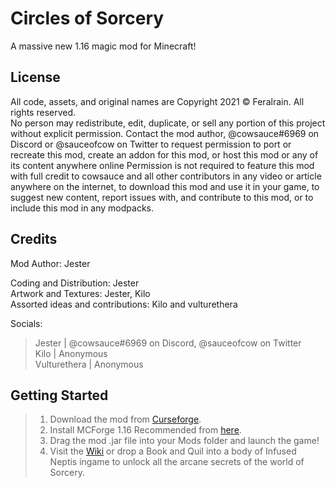 # Circles of Sorcery 
A massive new 1.16 magic mod for Minecraft!

## License
All code, assets, and original names are Copyright 2021 © Feralrain. All rights reserved.  
No person may redistribute, edit, duplicate, or sell any portion of this project without explicit permission. Contact the mod author, @cowsauce#6969 on Discord or @sauceofcow on Twitter to request permission to port or recreate this mod, create an addon for this mod, or host this mod or any of its content anywhere online    Permission is not required to feature this mod with full credit to cowsauce and all other contributors in any video or article anywhere on the internet, to download this mod and use it in your game, to suggest new content, report issues with, and contribute to this mod, or to include this mod in any modpacks. 

## Credits
Mod Author: Jester  
  
Coding and Distribution: Jester  
Artwork and Textures: Jester, Kilo  
Assorted ideas and contributions: Kilo and vulturethera  
  
Socials: 
> Jester | @cowsauce#6969 on Discord, @sauceofcow on Twitter  
> Kilo | Anonymous  
> Vulturethera | Anonymous  

## Getting Started

> 1) Download the mod from [Curseforge](https://www.curseforge.com/minecraft/mc-mods/circles-of-sorcery).
> 2) Install MCForge 1.16 Recommended from [here](http://files.minecraftforge.net/).
> 3) Drag the mod .jar file into your Mods folder and launch the game!
> 4) Visit the [Wiki](https://github.com/CowsauceDev/circlesofsorcery/wiki) or drop a Book and Quil into a body of Infused Neptis ingame to unlock all the arcane secrets of the world of Sorcery.
